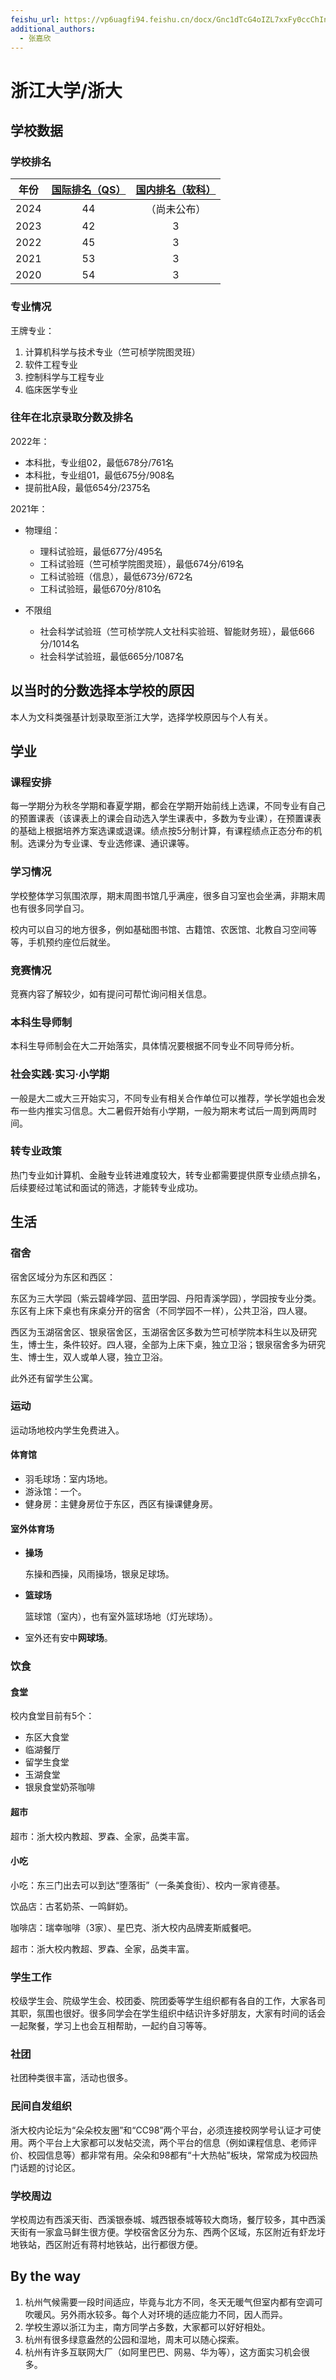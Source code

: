 ```yaml
---
feishu_url: https://vp6uagfi94.feishu.cn/docx/Gnc1dTcG4oIZL7xxFy0ccChInEg
additional_authors:
  - 张嘉欣
---
```


# 浙江大学/浙大

## 学校数据

### 学校排名

| 年份 | [国际排名（QS）][qs] | [国内排名（软科）][ranking] |
|:---: |:---:|:---:|
| 2024 | 44 | （尚未公布） |
| 2023 | 42 | 3 |
| 2022 | 45 | 3 |
| 2021 | 53 | 3 |
| 2020 | 54 | 3 |

[qs]: https://www.qschina.cn/universities/zhejiang-university
[ranking]: https://www.shanghairanking.cn/institution/zhejiang-university

### 专业情况

王牌专业：

1. 计算机科学与技术专业（竺可桢学院图灵班）
2. 软件工程专业
3. 控制科学与工程专业
4. 临床医学专业

### 往年在北京录取分数及排名

2022年：

- 本科批，专业组02，最低678分/761名
- 本科批，专业组01，最低675分/908名
- 提前批A段，最低654分/2375名

2021年：

- 物理组：

  - 理科试验班，最低677分/495名
  - 工科试验班（竺可桢学院图灵班），最低674分/619名
  - 工科试验班（信息），最低673分/672名
  - 工科试验班，最低670分/810名

- 不限组

  - 社会科学试验班（竺可桢学院人文社科实验班、智能财务班），最低666分/1014名
  - 社会科学试验班，最低665分/1087名

## 以当时的分数选择本学校的原因

本人为文科类强基计划录取至浙江大学，选择学校原因与个人有关。

## 学业

### 课程安排

每一学期分为秋冬学期和春夏学期，都会在学期开始前线上选课，不同专业有自己的预置课表（该课表上的课会自动选入学生课表中，多数为专业课），在预置课表的基础上根据培养方案选课或退课。绩点按5分制计算，有课程绩点正态分布的机制。选课分为专业课、专业选修课、通识课等。

### 学习情况

学校整体学习氛围浓厚，期末周图书馆几乎满座，很多自习室也会坐满，非期末周也有很多同学自习。

校内可以自习的地方很多，例如基础图书馆、古籍馆、农医馆、北教自习空间等等，手机预约座位后就坐。

### 竞赛情况

竞赛内容了解较少，如有提问可帮忙询问相关信息。

### 本科生导师制

本科生导师制会在大二开始落实，具体情况要根据不同专业不同导师分析。

### 社会实践·实习·小学期

一般是大二或大三开始实习，不同专业有相关合作单位可以推荐，学长学姐也会发布一些内推实习信息。大二暑假开始有小学期，一般为期末考试后一周到两周时间。

### 转专业政策

热门专业如计算机、金融专业转进难度较大，转专业都需要提供原专业绩点排名，后续要经过笔试和面试的筛选，才能转专业成功。

## 生活

### 宿舍

宿舍区域分为东区和西区：

东区为三大学园（紫云碧峰学园、蓝田学园、丹阳青溪学园），学园按专业分类。东区有上床下桌也有床桌分开的宿舍（不同学园不一样），公共卫浴，四人寝。

西区为玉湖宿舍区、银泉宿舍区，玉湖宿舍区多数为竺可桢学院本科生以及研究生，博士生，条件较好。四人寝，全部为上床下桌，独立卫浴；银泉宿舍多为研究生、博士生，双人或单人寝，独立卫浴。

此外还有留学生公寓。
### 运动

运动场地校内学生免费进入。

#### 体育馆

- 羽毛球场：室内场地。
- 游泳馆：一个。
- 健身房：主健身房位于东区，西区有操课健身房。

#### 室外体育场

- **操场**

  东操和西操，风雨操场，银泉足球场。

- **篮球场**

  篮球馆（室内），也有室外篮球场地（灯光球场）。

- 室外还有安中**网球场**。

### 饮食

#### 食堂

校内食堂目前有5个：

- 东区大食堂
- 临湖餐厅
- 留学生食堂
- 玉湖食堂
- 银泉食堂奶茶咖啡

#### 超市

超市：浙大校内教超、罗森、全家，品类丰富。

#### 小吃

小吃：东三门出去可以到达“堕落街”（一条美食街）、校内一家肯德基。

饮品店：古茗奶茶、一鸣鲜奶。

咖啡店：瑞幸咖啡（3家）、星巴克、浙大校内品牌麦斯威餐吧。

超市：浙大校内教超、罗森、全家，品类丰富。

### 学生工作

校级学生会、院级学生会、校团委、院团委等学生组织都有各自的工作，大家各司其职，氛围也很好。很多同学会在学生组织中结识许多好朋友，大家有时间的话会一起聚餐，学习上也会互相帮助，一起约自习等等。

### 社团

社团种类很丰富，活动也很多。

### 民间自发组织

浙大校内论坛为“朵朵校友圈”和“CC98”两个平台，必须连接校网学号认证才可使用。两个平台上大家都可以发帖交流，两个平台的信息（例如课程信息、老师评价、校园信息等）都非常有用。朵朵和98都有“十大热帖”板块，常常成为校园热门话题的讨论区。

### 学校周边

学校周边有西溪天街、西溪银泰城、城西银泰城等较大商场，餐厅较多，其中西溪天街有一家盒马鲜生很方便。学校宿舍区分为东、西两个区域，东区附近有虾龙圩地铁站，西区附近有蒋村地铁站，出行都很方便。

## By the way

1. 杭州气候需要一段时间适应，毕竟与北方不同，冬天无暖气但室内都有空调可吹暖风。另外雨水较多。每个人对环境的适应能力不同，因人而异。
2. 学校生源以浙江为主，南方同学占多数，大家都可以好好相处。
3. 杭州有很多绿意盎然的公园和湿地，周末可以随心探索。
4. 杭州有许多互联网大厂（如阿里巴巴、网易、华为等），这方面实习机会很多。
